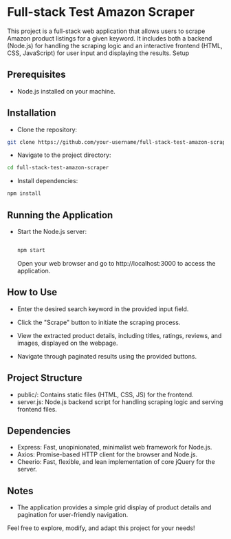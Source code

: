 # Full-stack Test Amazon Scraper

This project is a full-stack web application that allows users to scrape Amazon product listings for a given keyword. It includes both a backend (Node.js) for handling the scraping logic and an interactive frontend (HTML, CSS, JavaScript) for user input and displaying the results.
Setup

## Prerequisites
  - Node.js installed on your machine.

## Installation

- Clone the repository:

```bash
git clone https://github.com/your-username/full-stack-test-amazon-scraper.git
```

- Navigate to the project directory:

```bash
cd full-stack-test-amazon-scraper
```

- Install dependencies:

```bash
npm install
```
## Running the Application

- Start the Node.js server:

    ```bash

    npm start
    ````

    Open your web browser and go to http://localhost:3000 to access the application.

## How to Use

- Enter the desired search keyword in the provided input field.

- Click the "Scrape" button to initiate the scraping process.

- View the extracted product details, including titles, ratings, reviews, and images, displayed on the webpage.

- Navigate through paginated results using the provided buttons.

## Project Structure

- public/: Contains static files (HTML, CSS, JS) for the frontend.
- server.js: Node.js backend script for handling scraping logic and serving frontend files.

## Dependencies

 - Express: Fast, unopinionated, minimalist web framework for Node.js.
 - Axios: Promise-based HTTP client for the browser and Node.js.
 - Cheerio: Fast, flexible, and lean implementation of core jQuery for the server.

## Notes
 - The application provides a simple grid display of product details and pagination for user-friendly navigation.

Feel free to explore, modify, and adapt this project for your needs!

